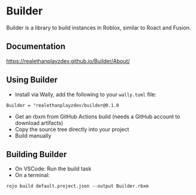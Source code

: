 # Builder
Builder is a library to build instances in Roblox, similar to Roact and Fusion.

## Documentation
https://realethanplayzdev.github.io/Builder/About/

## Using Builder
- Install via Wally, add the following to your ``wally.toml`` file:
```
Builder = "realethanplayzdev/builder@0.1.0
```
- Get an rbxm from GitHub Actions build (needs a GitHub account to download artifacts)
- Copy the source tree directly into your project
- Build manually

## Building Builder
- On VSCode: Run the build task
- On a terminal:
```
rojo build default.project.json --output Builder.rbxm
```